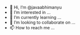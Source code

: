 - 👋 Hi, I’m @javaabhimanyu
- 👀 I’m interested in ...
- 🌱 I’m currently learning ...
- 💞️ I’m looking to collaborate on ...
- 📫 How to reach me ...

<!---
javaabhimanyu/javaabhimanyu is a ✨ special ✨ repository because its `README.md` (this file) appears on your GitHub profile.
You can click the Preview link to take a look at your changes.
--->

